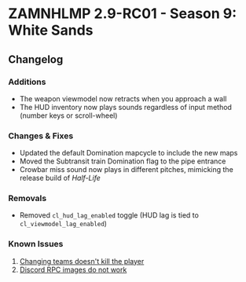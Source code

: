 # ZAMNHLMP 2.9-RC01 - Season 9: White Sands
## Changelog
### Additions
- The weapon viewmodel now retracts when you approach a wall
- The HUD inventory now plays sounds regardless of input method (number keys or scroll-wheel)
### Changes & Fixes
- Updated the default Domination mapcycle to include the new maps
- Moved the Subtransit train Domination flag to the pipe entrance
- Crowbar miss sound now plays in different pitches, mimicking the release build of *Half-Life*

### Removals
- Removed `cl_hud_lag_enabled` toggle (HUD lag is tied to `cl_viewmodel_lag_enabled`)

### Known Issues
1. [Changing teams doesn't kill the player](https://github.com/phoenixprojectsoftware/zamnhlmp/issues/79)
2. [Discord RPC images do not work](https://github.com/phoenixprojectsoftware/zamnhlmp/issues/77)